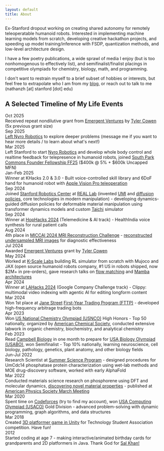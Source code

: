 ```yaml
---
layout: default
title: About
---
```


Ex-Stanford dropout working on creating shared autonomy for remotely teleoperatable humanoid robots. Interested in implementing machine learning models from scratch, developing creative hackathon projects, and speeding up model training/inference with FSDP, quantization methods, and low-level architecture design.

I have a few poetry publications, a wide sprawl of media I enjoy (but is too nonhomogenous to effectively list), and semifinalist/finalist placings in competitive olympiads for chemistry, biology, math, and programming.

I don't want to restrain myself to a brief subset of hobbies or interests, but feel free to extrapolate who I am from my [blog](/), or reach out to talk to me (nathanzh [at] stanford [dot] edu)

## A Selected Timeline of My Life Events

<div class="timeline-entry">
  <div class="timeline-date">Oct 2025</div>
  <div class="timeline-content">Received repeat nondilutive grant from <a href="https://www.mercatus.org/emergent-ventures">Emergent Ventures</a> by <a href="https://x.com/tylercowen">Tyler Cowen</a> (5x previous grant size)</div>
</div>

<div class="timeline-entry">
  <div class="timeline-date">Sep 2025</div>
  <div class="timeline-content"><a href="https://x.com/nathanzhaoo/status/1976710733154206156">Left Nyro Robotics</a> to explore deeper problems (message me if you want to hear more details / to learn about what's next!)</div>
</div>

<div class="timeline-entry">
  <div class="timeline-date">Mar 2025</div>
  <div class="timeline-content">Left Stanford to start <a href="https://www.nyrorobotics.com/">Nyro Robotics</a> and develop whole body control and realtime feedback for telepresence in humanoid robots, joined <a href="https://www.southparkcommons.com/founder-fellowship">South Park Commons Founder Fellowship FF25</a> ($400k @ 5% + $600k Uncapped MFN)</div>
</div>

<div class="timeline-entry">
  <div class="timeline-date">Jan-Feb 2025</div>
  <div class="timeline-content">Winner at KHacks 2.0 & 3.0 - Built voice-controlled skill library and 6DoF hand for humanoid robot with <a href="https://x.com/nathanzhaoo/status/1881153959412584893">Apple Vision Pro teleoperation</a></div>
</div>

<div class="timeline-entry">
  <div class="timeline-date">Sep 2024</div>
  <div class="timeline-content">Joined <a href="https://src.stanford.edu/">Stanford Robotics Center</a> at <a href="https://real.stanford.edu/">REAL Lab</a> (invented <a href="https://umi-gripper.github.io/">UMI</a> and <a href="https://diffusion-policy.cs.columbia.edu/">diffusion policies</a>, core technologies in modern manipulation) - developing dynamics-guided diffusion policies for deformable material manipulation using transformer dynamics models and custom <a href="https://github.com/taichi-dev/difftaichi">Taichi</a> simulator</div>
</div>

<div class="timeline-entry">
  <div class="timeline-date">Sep 2024</div>
  <div class="timeline-content">Winner at <a href="https://hophacks.com/">HopHacks 2024</a> (Telemedicine & AI track) - HealthIndia voice synthesis for rural patient calls</div>
</div>

<div class="timeline-entry">
  <div class="timeline-date">Aug 2024</div>
  <div class="timeline-content">4th place in <a href="https://cmrxrecon.github.io/2024/Home.html">MICCAI 2024 MRI Reconstruction Challenge</a> - <a href="https://nathanzhao.cc/mri-reconstruction">reconstructed undersampled MRI images</a> for diagnostic effectiveness</div>
</div>

<div class="timeline-entry">
  <div class="timeline-date">Jul 2024</div>
  <div class="timeline-content">Awarded <a href="https://www.mercatus.org/emergent-ventures">Emergent Ventures</a> grant by <a href="https://x.com/tylercowen">Tyler Cowen</a></div>
</div>

<div class="timeline-entry">
  <div class="timeline-date">May 2024</div>
  <div class="timeline-content">Worked at <a href="https://www.kscale.dev/">K-Scale Labs</a> building RL simulator from scratch with Mujoco and JAX (open source humanoid robots company, #1 US in robots shipped, now $2M+ in pre-orders), gave research talks on <a href="https://nathanzhao.cc/flow-matching">flow matching</a> and <a href="https://nathanzhao.cc/mamba">Mamba architectures</a></div>
</div>

<div class="timeline-entry">
  <div class="timeline-date">Apr 2024</div>
  <div class="timeline-content">Winner at <a href="https://lahacks.com/">LAHacks 2024</a> (Google Company Challenge track) - Clippy: multimodal video indexing with agentic AI for editing longform content</div>
</div>

<div class="timeline-entry">
  <div class="timeline-date">Mar 2024</div>
  <div class="timeline-content">Won 1st place at <a href="https://www.janestreet.com/">Jane Street</a> <a href="https://www.janestreet.com/join-jane-street/programs-and-events/fttp/">First-Year Trading Program (FTTP)</a> - developed high-frequency arbitrage trading bots</div>
</div>

<div class="timeline-entry">
  <div class="timeline-date">Apr 2023</div>
  <div class="timeline-content">Won <a href="https://www.acs.org/education/olympiad.html">US National Chemistry Olympiad (USNCO)</a> High Honors - Top 50 nationally, organized by <a href="https://www.acs.org/">American Chemical Society</a>, conducted extensive labwork in organic chemistry, biochemistry, and analytical chemistry</div>
</div>

<div class="timeline-entry">
  <div class="timeline-date">Feb 2023</div>
  <div class="timeline-content">Read <a href="https://www.amazon.com/Campbell-Biology-11th-Lisa-Urry/dp/0134093410">Campbell Biology</a> in one month to prepare for <a href="https://www.usabo-trc.org/">USA Biology Olympiad (USABO)</a>, won Semifinalist - Top 10% nationally, learning neuroscience, cell biology, pathology, genetics, plant anatomy, and other biology fields</div>
</div>

<div class="timeline-entry">
  <div class="timeline-date">Jun-Jul 2022</div>
  <div class="timeline-content">Research Scientist at <a href="https://ssp.org/">Summer Science Program</a> - designed procedures for UmCdc14 phosphatase protein characterization using wet-lab methods and MOE drug-discovery software, worked with early AlphaFold</div>
</div>

<div class="timeline-entry">
  <div class="timeline-date">Mar 2022</div>
  <div class="timeline-content">Conducted materials science research on phosphorene using DFT and molecular dynamics, <a href="https://ui.adsabs.harvard.edu/abs/2022APS..MARG00013Z/abstract">discovering novel material properties</a> - published at <a href="https://summit.aps.org/">American Physics Society March Meeting</a></div>
</div>

<div class="timeline-entry">
  <div class="timeline-date">Mar 2020</div>
  <div class="timeline-content">Spent time on <a href="https://codeforces.com/">Codeforces</a> (try to find my account), won <a href="https://usaco.org/">USA Computing Olympiad (USACO)</a> Gold Division - advanced problem-solving with dynamic programming, graph algorithms, and data structures</div>
</div>

<div class="timeline-entry">
  <div class="timeline-date">Mar 2018</div>
  <div class="timeline-content">Created <a href="https://pstsagroup.github.io/videogame2018/">3D platformer game in Unity</a> for Technology Student Association competition. Have fun!</div>
</div>

<div class="timeline-entry">
  <div class="timeline-date">2012</div>
  <div class="timeline-content">Started coding at age 7 - making interactive/animated birthday cards for grandparents and 2D platformers in Java. Thank God for <a href="https://www.khanacademy.org/">Sal Khan!</a></div>
</div>

<!-- #### What non-traditional things were you doing growing up?

In elementary school, I learned how to code in Java and created games and animations using Khan Academy's Java interface. For my mom's birthday, I even made her a digital animated card. By middle school, I began creating Unity games in C#, developing a full 3D platformer game with unique mechanics like building temporary platforms. I even ended up placing first place in a TSA competition! 

I also used to play video games a lot. However, I think I played so much that I eventually got tired. I found playing video games unfulfilling and instead focused on things that were intellectually stimulating to me. I studied math for fun, solved competitive programming problems, practiced chess, and picked up piano (after having quit). I still watched a lot of YouTube, but instead focused on videos that provided something genuinely interesting. With this commitment to working towards fulfillment, I even read chemistry and biology textbooks out of curiosity (and of course a little spite against those who said I couldn't 😊). Through these constructive hobbies, I could actually feel a sense of accomplishment and purpose, building towards meaningful goals. -->

<!-- #### Have you ever started a business, or dedicated yourself to a major project? Standout achievements? If yes, please describe the organization or project you started, your reason for starting it, and your role.

I founded CharterHacks, a hackathon at my school in Delaware, to address educational gaps I observed. Passion wasn't met with resources. During COVID, I noticed many students eager to work on innovative projects, so I created the hackathon to help them explore their interests and develop new skills.

As Director, I assembled an organizing team of passionate students, developed a plan, built a website, secured sponsors, and marketed to parent-teacher groups. Our goal was to make CharterHacks accessible to students across Delaware, many of whom were new to hackathons. 

The event had 100+ students. Despite a few unexpected challenges with running such a large operation, I consider CharterHacks a standout achievement because of its lasting effect on participants. Throughout every interaction with participants, I made sure that we emphasized the importance and beauty of a maker mentality, creating projects, working on something you are truly interested in. Since the event, I’ve kept in touch and informally mentored several students who have now done amazing things including but not limited to competing in FIRST Robotics at Worlds, conducting foundational research, and being accepted into top universities such as MIT, Yale and so on. Who knows what more will happen down the line. Ultimately, I believe that providing resources and personalized guidance to passionate students—emphasizing a maker mentality—is how to make the greatest impact on the world with minimal resources. -->

<!-- #### We’ve noticed legendary builders to not just bring a bright mind and grit to the table. Since childhood we watched them facing adversity, either acute or omni-present for long stretches of time. We are curious to know how you think, being you, dealing with adversity shaped you.

Ever since I was young, I was quiet and observant rather than vocal. This often led to situations where I struggled to stand up for myself, resulting in being put down or dismissed. I was expected to listen, yet rarely listened to in return. In middle school and at home, I was frequently told I was wrong or misremembering things, simply because I wasn’t vocal enough to justify my thoughts. These experiences allowed me time to develop my own opinions and learn how to disagree, even if everyone else insisted I was wrong.

There were moments when the work I had done was credited to others or I was punished for things I hadn’t done simply because my shyness somehow meant guilt. I’ve endured slurs for being Asian and faced ridicule and harassment with a stoic face. Over time, I learned to vocalize my thoughts and convictions, knowing when to fight back or succeed in silence, uncredited. These cumulative experiences gave me a kind of absurdist outlook on life: I began to construct my own view of how the world is, how it should be, why things happen, and why I do things. 

Adversity has shaped me by teaching me to construct my own worldview, stand firm in my beliefs, and relentlessly pursue my ideal of the human function—including but not limited to personality, integrity, and measured effort. It has honed my ability to live with purpose and act with intention, guided by a philosophy rooted in conviction and growth, ensuring that I live according to a Sartrian idea of good faith. -->


<!-- #### Tell us about a risk youʼve taken or a challenge you've faced. Tell us whether you failed or succeeded, how you behaved, and how you think this reflects your character.

In high school, despite taking the maximum APs and college-level courses, I found classes unchallenging. So, I began focusing on personal projects such as Kaggle competitions, olympiad studies, and material science research. Prioritizing these, I often skipped school to work on side projects, nearly jeopardizing my graduation due to absences. Despite this, I graduated with As. This reflects my willingness to break social norms and drop everything to pursue personal growth and impactful projects. -->
